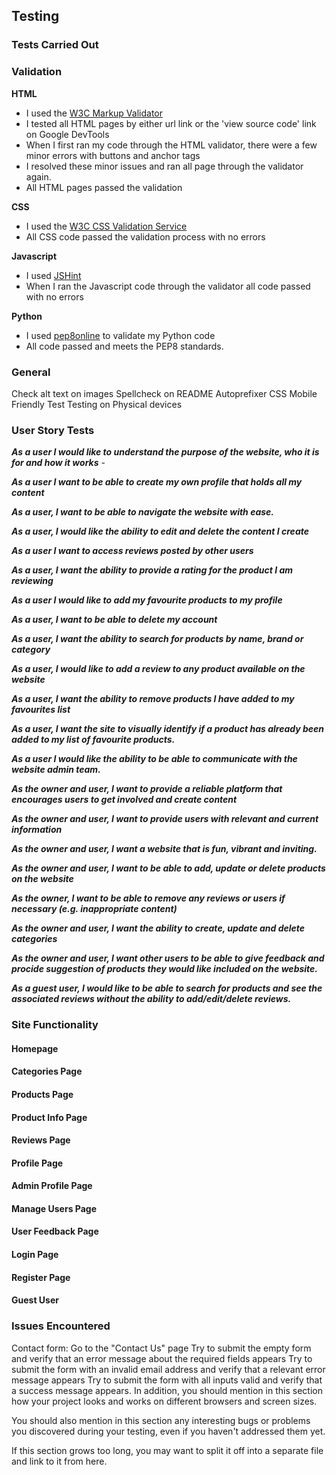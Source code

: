 ## **Testing**

### **Tests Carried Out**

### **Validation**
**HTML**
- I used the [W3C Markup Validator](https://validator.w3.org/)
- I tested all HTML pages by either url link or the 'view source code' link on Google DevTools
- When I first ran my code through the HTML validator, there were a few minor errors with buttons and anchor tags
- I resolved these minor issues and ran all page through the validator again.
- All HTML pages passed the validation

**CSS**
- I used the [W3C CSS Validation Service](https://jigsaw.w3.org/css-validator/)
- All CSS code passed the validation process with no errors

**Javascript**
- I used [JSHint](https://jshint.com/)
- When I ran the Javascript code through the validator all code passed with no errors

**Python**
- I used [pep8online](http://pep8online.com/) to validate my Python code
- All code passed and meets the PEP8 standards.

### **General**

Check alt text on images
Spellcheck on README
Autoprefixer CSS
Mobile Friendly Test
Testing on Physical devices

### **User Story Tests**

**_As a user I would like to understand the purpose of the website, who it is for and how it works_**
    - 

**_As a user I want to be able to create my own profile that holds all my content_**

**_As a user, I want to be able to navigate the website with ease._**

**_As a user, I would like the ability to edit and delete the content I create_**

**_As a user I want to access reviews posted by other users_**

**_As a user, I want the ability to provide a rating for the product I am reviewing_**

**_As a user I would like to add my favourite products to my profile_**

**_As a user, I want to be able to delete my account_**

**_As a user, I want the ability to search for products by name, brand or category_**

**_As a user, I would like to add a review to any product available on the website_**

**_As a user, I want the ability to remove products I have added to my favourites list_**

**_As a user, I want the site to visually identify if a product has already been added to my list of favourite products._**

**_As a user I would like the ability to be able to communicate with the website admin team._**

**_As the owner and user, I want to provide a reliable platform that encourages users to get involved and create content_**

**_As the owner and user, I want to provide users with relevant and current information_**

**_As the owner and user, I want a website that is fun, vibrant and inviting._**

**_As the owner and user, I want to be able to add, update or delete products on the website_**

**_As the owner, I want to be able to remove any reviews or users if necessary (e.g. inappropriate content)_**

**_As the owner and user, I want the ability to create, update and delete categories_**

**_As the owner and user, I want other users to be able to give feedback and procide suggestion of products they would like included on the website._**

**_As a guest user, I would like to be able to search for products and see the associated reviews without the ability to add/edit/delete reviews._**

### **Site Functionality**

#### **Homepage**
#### **Categories Page**
#### **Products Page**
#### **Product Info Page**
#### **Reviews Page**
#### **Profile Page**
#### **Admin Profile Page**
#### **Manage Users Page**
#### **User Feedback Page**
#### **Login Page**
#### **Register Page**
#### **Guest User**


### **Issues Encountered**
Contact form:
Go to the "Contact Us" page
Try to submit the empty form and verify that an error message about the required fields appears
Try to submit the form with an invalid email address and verify that a relevant error message appears
Try to submit the form with all inputs valid and verify that a success message appears.
In addition, you should mention in this section how your project looks and works on different browsers and screen sizes.

You should also mention in this section any interesting bugs or problems you discovered during your testing, even if you haven't addressed them yet.

If this section grows too long, you may want to split it off into a separate file and link to it from here.